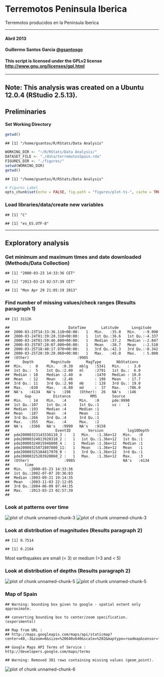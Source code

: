 Terremotos Peninsula Iberica
========================== 

Terremotos producidos en la Peninsula Iberica 

******
#### Abril 2013
#### Guillermo Santos Garcia [@gsantosgo](http://twitter.com/gsantosgo)
#### This script is licensed under the GPLv2 license http://www.gnu.org/licenses/gpl.html
----------------------------------------------------------------
Note: This analysis was created on a Ubuntu 12.0.4 (RStudio 2.5.13). 
------

## Preliminaries

#### Set Working Directory

```r
getwd()
```

```
## [1] "/home/gsantos/R/RStats/Data Analysis"
```

```r
WORKING_DIR <- "~/R/RStats/Data Analysis/"
DATASET_FILE <- "./data/terremotosSpain.rda"
FIGURES_DIR <- "./figures/"
setwd(WORKING_DIR)
getwd()
```

```
## [1] "/home/gsantos/R/RStats/Data Analysis"
```

```r
# Figures Label
opts_chunk$set(echo = FALSE, fig.path = "figures/plot-ts-", cache = TRUE)
```



### Load libraries/data/create new variables


```
## [1] "C"
```

```
## [1] "es_ES.UTF-8"
```



------

## Exploratory analysis

### Get minimum and maximum times and date downloaded (Methods/Data Collection)


```
## [1] "2000-03-23 14:33:36 CET"
```

```
## [1] "2013-03-23 02:57:39 CET"
```

```
## [1] "Mon Apr 29 21:05:19 2013"
```


### Find number of missing values/check ranges (Results paragraph 1)


```
## [1] 31126
```

```
##                           DateTime       Latitude      Longitude     
##  2000-03-23T14:33:36.110+00:00:   1   Min.   :35.0   Min.   :-9.990  
##  2000-03-24T01:39:20.310+00:00:   1   1st Qu.:36.6   1st Qu.:-4.337  
##  2000-03-24T01:59:46.800+00:00:   1   Median :37.2   Median :-2.847  
##  2000-03-25T07:28:07.000+00:00:   1   Mean   :38.7   Mean   :-2.510  
##  2000-03-25T18:48:17.970+00:00:   1   3rd Qu.:42.3   3rd Qu.:-0.342  
##  2000-03-25T20:39:20.060+00:00:   1   Max.   :45.0   Max.   : 5.000  
##  (Other)                      :9985                                  
##      Depth        Magnitude       MagType       NbStations   
##  Min.   :  0    Min.   :0.30   mblg   :5341   Min.   :  3.0  
##  1st Qu.:  5    1st Qu.:2.00   ml     :2791   1st Qu.:  6.0  
##  Median : 10    Median :2.40   m      :1470   Median : 10.0  
##  Mean   : 12    Mean   :2.46          : 198   Mean   : 17.7  
##  3rd Qu.: 11    3rd Qu.:2.90   mb     : 128   3rd Qu.: 19.0  
##  Max.   :630    Max.   :6.80   md     :  37   Max.   :786.0  
##  NA's   :4134   NA's   :198    (Other):  26   NA's   :146    
##       Gap          Distance         RMS       Source    
##  Min.   : 14    Min.   :4      Min.   :0      pde:9990  
##  1st Qu.:107    1st Qu.:4      1st Qu.:1      us :   1  
##  Median :193    Median :4      Median :1                
##  Mean   :187    Mean   :4      Mean   :1                
##  3rd Qu.:266    3rd Qu.:4      3rd Qu.:1                
##  Max.   :355    Max.   :4      Max.   :2                
##  NA's   :3366   NA's   :9990   NA's   :9158             
##                     EventID        Version           log10Depth  
##  pde20000323143336110_3 :   1   Min.   :1.36e+12   Min.   :0     
##  pde20000324013920310_2 :   1   1st Qu.:1.36e+12   1st Qu.:1     
##  pde20000324015946800_4 :   1   Median :1.36e+12   Median :1     
##  pde20000325072807000_11:   1   Mean   :1.36e+12   Mean   :1     
##  pde20000325184817970_0 :   1   3rd Qu.:1.36e+12   3rd Qu.:1     
##  pde20000325203920060_2 :   1   Max.   :1.36e+12   Max.   :3     
##  (Other)                :9985                      NA's   :4134  
##       time                    
##  Min.   :2000-03-23 14:33:36  
##  1st Qu.:2002-07-07 20:36:03  
##  Median :2003-09-21 19:14:35  
##  Mean   :2003-11-03 22:12:05  
##  3rd Qu.:2004-06-09 07:44:35  
##  Max.   :2013-03-23 02:57:39  
## 
```


### Look at patterns over time 
![plot of chunk unnamed-chunk-3](figures/plot-ts-unnamed-chunk-31.png) ![plot of chunk unnamed-chunk-3](figures/plot-ts-unnamed-chunk-32.png) 



### Look at distribution of magnitudes (Results paragraph 2)

```
## [1] 0.7514
```

```
## [1] 0.2184
```

Most earthquakes are small (< 3) or medium (>3 and < 5)


### Look at distribution of depths (Results paragraph 2)

![plot of chunk unnamed-chunk-5](figures/plot-ts-unnamed-chunk-51.png) ![plot of chunk unnamed-chunk-5](figures/plot-ts-unnamed-chunk-52.png) 


### Map of Spain 

```
## Warning: bounding box given to google - spatial extent only approximate.
```

```
## converting bounding box to center/zoom specification. (experimental)
```

```
## Map from URL :
## http://maps.googleapis.com/maps/api/staticmap?center=40,-3&zoom=6&size=%20640x640&scale=%202&maptype=roadmap&sensor=false
```

```
## Google Maps API Terms of Service : http://developers.google.com/maps/terms
```

```
## Warning: Removed 381 rows containing missing values (geom_point).
```

![plot of chunk unnamed-chunk-6](figures/plot-ts-unnamed-chunk-6.png) 


